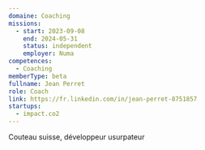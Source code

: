 ```yaml
---
domaine: Coaching
missions:
  - start: 2023-09-08
    end: 2024-05-31
    status: independent
    employer: Numa
competences:
  - Coaching
memberType: beta
fullname: Jean Perret
role: Coach
link: https://fr.linkedin.com/in/jean-perret-8751857
startups:
  - impact.co2
---
```

Couteau suisse, développeur usurpateur